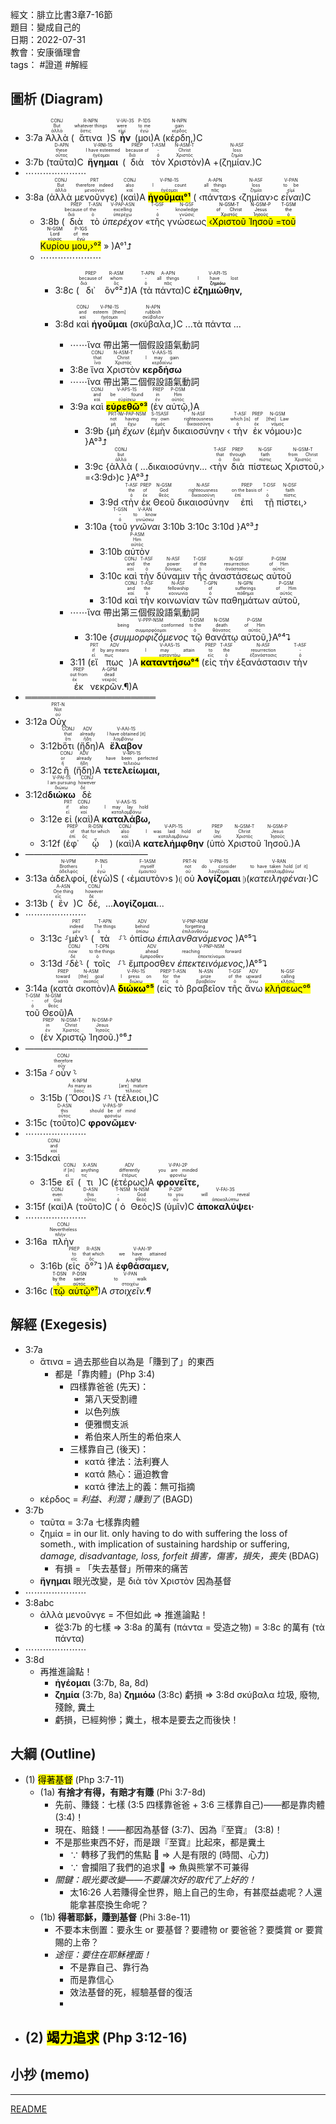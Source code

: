 經文：腓立比書3章7-16節  
題目：變成自己的  
日期：2022-07-31  
教會：安康循理會  
tags： #證道  #解經  


## 圖析 (Diagram)
- <rt>3:7a</rt> <RUBY><ruby><ruby>Ἀλλὰ<rt>ἀλλά</rt></ruby><rt>But</rt></ruby><rt>CONJ</rt></RUBY> (<RUBY><ruby><ruby>ἅτινα<rt>ὅστις</rt></ruby><rt>whatever things</rt></ruby><rt>R-NPN</rt></RUBY>)S <RUBY><ruby><ruby><strong>ἦν</strong><rt>εἰμί</rt></ruby><rt>were</rt></ruby><rt>V-IAI-3S</rt></RUBY> (<RUBY><ruby><ruby>μοι<rt>ἐγώ</rt></ruby><rt>to me</rt></ruby><rt>P-1DS</rt></RUBY>)A (<RUBY><ruby><ruby>κέρδη,<rt>κέρδος</rt></ruby><rt>gain</rt></ruby><rt>N-NPN</rt></RUBY>)C 
- <rt>3:7b</rt> (<RUBY><ruby><ruby>ταῦτα<rt>οὗτος</rt></ruby><rt>these</rt></ruby><rt>D-APN</rt></RUBY>)C <RUBY><ruby><ruby><strong>ἥγημαι</strong><rt>ἡγέομαι</rt></ruby><rt>I have esteemed</rt></ruby><rt>V-RNI-1S</rt></RUBY> (<RUBY><ruby><ruby>διὰ<rt>διά</rt></ruby><rt>because of</rt></ruby><rt>PREP</rt></RUBY> <RUBY><ruby><ruby>τὸν<rt>ὁ</rt></ruby><rt>-</rt></ruby><rt>T-ASM</rt></RUBY> <RUBY><ruby><ruby>Χριστὸν<rt>Χριστός</rt></ruby><rt>Christ</rt></ruby><rt>N-ASM-T</rt></RUBY>)A +(<RUBY><ruby><ruby>ζημίαν.<rt>ζημία</rt></ruby><rt>loss</rt></ruby><rt>N-ASF</rt></RUBY>)C
- ⋯⋯⋯⋯⋯⋯⋯
- <rt>3:8a</rt> (<RUBY><ruby><ruby>ἀλλὰ<rt>ἀλλά</rt></ruby><rt>But</rt></ruby><rt>CONJ</rt></RUBY> <RUBY><ruby><ruby>μενοῦνγε<rt>μενοῦνγε</rt></ruby><rt>therefore indeed</rt></ruby><rt>PRT</rt></RUBY>) (<RUBY><ruby><ruby>καὶ<rt>καί</rt></ruby><rt>also</rt></ruby><rt>CONJ</rt></RUBY>)A <RUBY><ruby><ruby><mark><strong>ἡγοῦμαι°¹</strong></mark><rt>ἡγέομαι</rt></ruby><rt>I count</rt></ruby><rt>V-PNI-1S</rt></RUBY> ( ‹<RUBY><ruby><ruby>πάντα<rt>πᾶς</rt></ruby><rt>all things</rt></ruby><rt>A-APN</rt></RUBY>›s ‹<RUBY><ruby><ruby>ζημίαν<rt>ζημία</rt></ruby><rt>loss</rt></ruby><rt>N-ASF</rt></RUBY>›c <RUBY><ruby><ruby><em>εἶναι</em><rt>εἰμί</rt></ruby><rt>to be</rt></ruby><rt>V-PAN</rt></RUBY>)C
	- <rt>3:8b</rt> (<RUBY><ruby><ruby>διὰ<rt>διά</rt></ruby><rt>because of</rt></ruby><rt>PREP</rt></RUBY> <RUBY><ruby><ruby>τὸ<rt>ὁ</rt></ruby><rt>the</rt></ruby><rt>T-ASN</rt></RUBY> <RUBY><ruby><ruby><em>ὑπερέχον</em><rt>ὑπερέχω</rt></ruby><rt>excelling</rt></ruby><rt>V-PAP-ASN</rt></RUBY> «<RUBY><ruby><ruby>τῆς<rt>ὁ</rt></ruby><rt>-</rt></ruby><rt>T-GSF</rt></RUBY> <RUBY><ruby><ruby>γνώσεως<rt>γνῶσις</rt></ruby><rt>knowledge</rt></ruby><rt>N-GSF</rt></RUBY><mark> ‹<RUBY><ruby><ruby>Χριστοῦ<rt>Χριστός</rt></ruby><rt>of Christ</rt></ruby><rt>N-GSM-T</rt></RUBY> <RUBY><ruby><ruby>Ἰησοῦ<rt>Ἰησοῦς</rt></ruby><rt>Jesus</rt></ruby><rt>N-GSM-P</rt></RUBY> =<RUBY><ruby><ruby>τοῦ<rt>ὁ</rt></ruby><rt>the</rt></ruby><rt>T-GSM</rt></RUBY> <RUBY><ruby><ruby>Κυρίου<rt>κύριος</rt></ruby><rt>Lord</rt></ruby><rt>N-GSM</rt></RUBY> <RUBY><ruby><ruby>μου,<rt>ἐγώ</rt></ruby><rt>of me</rt></ruby><rt>P-1GS</rt></RUBY>›°²</mark> » )A°¹⮥
	- ⋯⋯⋯⋯⋯⋯⋯
		- <rt>3:8c</rt> (<RUBY><ruby><ruby>δι᾽<rt>διά</rt></ruby><rt>because of</rt></ruby><rt>PREP</rt></RUBY> <RUBY><ruby><ruby>ὃν°²⮥<rt>ὅς</rt></ruby><rt>whom</rt></ruby><rt>R-ASM</rt></RUBY>)A (<RUBY><ruby><ruby>τὰ<rt>ὁ</rt></ruby><rt>-</rt></ruby><rt>T-APN</rt></RUBY> <RUBY><ruby><ruby>πάντα<rt>πᾶς</rt></ruby><rt>all things</rt></ruby><rt>A-APN</rt></RUBY>)C <RUBY><ruby><ruby><strong>ἐζημιώθην,</strong><rt><strong>ζημιόω</strong></rt></ruby><rt>I have lost</rt></ruby><rt>V-API-1S</rt></RUBY>

		- <rt>3:8d</rt> <RUBY><ruby><ruby>καὶ<rt>καί</rt></ruby><rt>and</rt></ruby><rt>CONJ</rt></RUBY> <RUBY><ruby><ruby><strong>ἡγοῦμαι</strong><rt>ἡγέομαι</rt></ruby><rt>esteem [them]</rt></ruby><rt>V-PNI-1S</rt></RUBY> (<RUBY><ruby><ruby>σκύβαλα,<rt>σκύβαλον</rt></ruby><rt>rubbish</rt></ruby><rt>N-APN</rt></RUBY>)C ...τὰ πάντα ...
			- ⋯⋯ἵνα 帶出第一個假設語氣動詞
			- <rt>3:8e</rt> <RUBY><ruby><ruby>ἵνα<rt>ἵνα</rt></ruby><rt>that</rt></ruby><rt>CONJ</rt></RUBY> <RUBY><ruby><ruby>Χριστὸν<rt>Χριστός</rt></ruby><rt>Christ</rt></ruby><rt>N-ASM-T</rt></RUBY> <RUBY><ruby><ruby><strong>κερδήσω</strong><rt>κερδαίνω</rt></ruby><rt>I may gain</rt></ruby><rt>V-AAS-1S</rt></RUBY>
			- ⋯⋯ἵνα 帶出第二個假設語氣動詞
			- <rt>3:9a</rt> <RUBY><ruby><ruby>καὶ<rt>καί</rt></ruby><rt>and</rt></ruby><rt>CONJ</rt></RUBY> <RUBY><ruby><ruby><mark><strong>εὑρεθῶ°³</strong></mark><rt>εὑρίσκω</rt></ruby><rt>be found</rt></ruby><rt>V-APS-1S</rt></RUBY> (<RUBY><ruby><ruby>ἐν<rt>ἐν</rt></ruby><rt>in</rt></ruby><rt>PREP</rt></RUBY> <RUBY><ruby><ruby>αὐτῷ,<rt>αὐτός</rt></ruby><rt>Him</rt></ruby><rt>P-DSM</rt></RUBY>)A 
				- <rt>3:9b</rt> {<RUBY><ruby><ruby>μὴ<rt>μή</rt></ruby><rt>not</rt></ruby><rt>PRT-N</rt></RUBY> <RUBY><ruby><ruby><em>ἔχων</em><rt>ἔχω</rt></ruby><rt>having</rt></ruby><rt>V-PAP-NSM</rt></RUBY> (<RUBY><ruby><ruby>ἐμὴν<rt>ἐμός</rt></ruby><rt>my own</rt></ruby><rt>S-1SASF</rt></RUBY> <RUBY><ruby><ruby>δικαιοσύνην<rt>δικαιοσύνη</rt></ruby><rt>righteousness</rt></ruby><rt>N-ASF</rt></RUBY> ‹<RUBY><ruby><ruby>τὴν<rt>ὁ</rt></ruby><rt>which [is]</rt></ruby><rt>T-ASF</rt></RUBY> <RUBY><ruby><ruby>ἐκ<rt>ἐκ</rt></ruby><rt>of</rt></ruby><rt>PREP</rt></RUBY> <RUBY><ruby><ruby>νόμου<rt>νόμος</rt></ruby><rt>[the] Law</rt></ruby><rt>N-GSM</rt></RUBY>›)c }A°³⮥
				- <rt>3:9c</rt> {<RUBY><ruby><ruby>ἀλλὰ<rt>ἀλλά</rt></ruby><rt>but</rt></ruby><rt>CONJ</rt></RUBY> ( ...δικαιοσύνην... ‹<RUBY><ruby><ruby>τὴν<rt>ὁ</rt></ruby><rt>that</rt></ruby><rt>T-ASF</rt></RUBY> <RUBY><ruby><ruby>διὰ<rt>διά</rt></ruby><rt>through</rt></ruby><rt>PREP</rt></RUBY> <RUBY><ruby><ruby>πίστεως<rt>πίστις</rt></ruby><rt>faith</rt></ruby><rt>N-GSF</rt></RUBY> <RUBY><ruby><ruby>Χριστοῦ,<rt>Χριστός</rt></ruby><rt>from Christ</rt></ruby><rt>N-GSM-T</rt></RUBY>› =‹<rt>3:9d</rt>›)c }A°³⮥
					- <rt>3:9d</rt> ‹<RUBY><ruby><ruby>τὴν<rt>ὁ</rt></ruby><rt>the</rt></ruby><rt>T-ASF</rt></RUBY> <RUBY><ruby><ruby>ἐκ<rt>ἐκ</rt></ruby><rt>of</rt></ruby><rt>PREP</rt></RUBY> <RUBY><ruby><ruby>Θεοῦ<rt>θεός</rt></ruby><rt>God</rt></ruby><rt>N-GSM</rt></RUBY> <RUBY><ruby><ruby>δικαιοσύνην<rt>δικαιοσύνη</rt></ruby><rt>righteousness</rt></ruby><rt>N-ASF</rt></RUBY> <RUBY><ruby><ruby>ἐπὶ<rt>ἐπί</rt></ruby><rt>on the basis of</rt></ruby><rt>PREP</rt></RUBY> <RUBY><ruby><ruby>τῇ<rt>ὁ</rt></ruby><rt>-</rt></ruby><rt>T-DSF</rt></RUBY> <RUBY><ruby><ruby>πίστει,<rt>πίστις</rt></ruby><rt>faith</rt></ruby><rt>N-DSF</rt></RUBY>›
				- <rt>3:10a</rt> {<RUBY><ruby><ruby>τοῦ<rt>ὁ</rt></ruby><rt>-</rt></ruby><rt>T-GSN</rt></RUBY> <RUBY><ruby><ruby><em>γνῶναι</em><rt>γινώσκω</rt></ruby><rt>to know</rt></ruby><rt>V-AAN</rt></RUBY> <rt>3:10b</rt> <rt>3:10c</rt> <rt>3:10d</rt> }A°³⮥
					- <rt>3:10b</rt> <RUBY><ruby><ruby>αὐτὸν<rt>αὐτός</rt></ruby><rt>Him</rt></ruby><rt>P-ASM</rt></RUBY>  
					- <rt>3:10c</rt> <RUBY><ruby><ruby>καὶ<rt>καί</rt></ruby><rt>and</rt></ruby><rt>CONJ</rt></RUBY> <RUBY><ruby><ruby>τὴν<rt>ὁ</rt></ruby><rt>the</rt></ruby><rt>T-ASF</rt></RUBY> <RUBY><ruby><ruby>δύναμιν<rt>δύναμις</rt></ruby><rt>power</rt></ruby><rt>N-ASF</rt></RUBY> <RUBY><ruby><ruby>τῆς<rt>ὁ</rt></ruby><rt>of the</rt></ruby><rt>T-GSF</rt></RUBY> <RUBY><ruby><ruby>ἀναστάσεως<rt>ἀνάστασις</rt></ruby><rt>resurrection</rt></ruby><rt>N-GSF</rt></RUBY> <RUBY><ruby><ruby>αὐτοῦ<rt>αὐτός</rt></ruby><rt>of Him</rt></ruby><rt>P-GSM</rt></RUBY>
					- <rt>3:10d</rt> <RUBY><ruby><ruby>καὶ<rt>καί</rt></ruby><rt>and</rt></ruby><rt>CONJ</rt></RUBY> <RUBY><ruby><ruby>τὴν<rt>ὁ</rt></ruby><rt>the</rt></ruby><rt>T-ASF</rt></RUBY> <RUBY><ruby><ruby>κοινωνίαν<rt>κοινωνία</rt></ruby><rt>fellowship</rt></ruby><rt>N-ASF</rt></RUBY> <RUBY><ruby><ruby>τῶν<rt>ὁ</rt></ruby><rt>of</rt></ruby><rt>T-GPN</rt></RUBY> <RUBY><ruby><ruby>παθημάτων<rt>πάθημα</rt></ruby><rt>sufferings</rt></ruby><rt>N-GPN</rt></RUBY> <RUBY><ruby><ruby>αὐτοῦ,<rt>αὐτός</rt></ruby><rt>of Him</rt></ruby><rt>P-GSM</rt></RUBY> 
			- ⋯⋯ἵνα 帶出第三個假設語氣動詞
				- <rt>3:10e</rt> {<RUBY><ruby><ruby><em>συμμορφιζόμενος</em><rt>συμμορφόομαι</rt></ruby><rt>being conformed</rt></ruby><rt>V-PPP-NSM</rt></RUBY> <RUBY><ruby><ruby>τῷ<rt>ὁ</rt></ruby><rt>to the</rt></ruby><rt>T-DSM</rt></RUBY> <RUBY><ruby><ruby>θανάτῳ<rt>θάνατος</rt></ruby><rt>death</rt></ruby><rt>N-DSM</rt></RUBY> <RUBY><ruby><ruby>αὐτοῦ,<rt>αὐτός</rt></ruby><rt>of Him</rt></ruby><rt>P-GSM</rt></RUBY>}A°⁴⮧
			- <rt>3:11</rt> (<RUBY><ruby><ruby>εἴ<rt>εἰ</rt></ruby><rt>if</rt></ruby><rt>PRT</rt></RUBY> <RUBY><ruby><ruby>πως<rt>πως</rt></ruby><rt>by any means</rt></ruby><rt>ADV</rt></RUBY>)A <RUBY><ruby><ruby><mark><strong>καταντήσω°⁴</strong></mark><rt>καταντάω</rt></ruby><rt>I may attain</rt></ruby><rt>V-AAS-1S</rt></RUBY> (<RUBY><ruby><ruby>εἰς<rt>εἰς</rt></ruby><rt>to</rt></ruby><rt>PREP</rt></RUBY> <RUBY><ruby><ruby>τὴν<rt>ὁ</rt></ruby><rt>the</rt></ruby><rt>T-ASF</rt></RUBY> <RUBY><ruby><ruby>ἐξανάστασιν<rt>ἐξανάστασις</rt></ruby><rt>resurrection</rt></ruby><rt>N-ASF</rt></RUBY> <RUBY><ruby><ruby>τὴν<rt>ὁ</rt></ruby><rt>-</rt></ruby><rt>T-ASF</rt></RUBY> <RUBY><ruby><ruby>ἐκ<rt>ἐκ</rt></ruby><rt>out from</rt></ruby><rt>PREP</rt></RUBY> <RUBY><ruby><ruby>νεκρῶν.¶<rt>νεκρός</rt></ruby><rt>dead</rt></ruby><rt>A-GPM</rt></RUBY>)A
- ═════════════════════
- <rt>3:12a</rt> <RUBY><ruby><ruby>Οὐχ<rt>οὐ</rt></ruby><rt>Not</rt></ruby><rt>PRT-N</rt></RUBY>
	- <rt>3:12b</rt><RUBY><ruby><ruby>ὅτι<rt>ὅτι</rt></ruby><rt>that</rt></ruby><rt>CONJ</rt></RUBY> (<RUBY><ruby><ruby>ἤδη<rt>ἤδη</rt></ruby><rt>already</rt></ruby><rt>ADV</rt></RUBY>)A <RUBY><ruby><ruby><strong>ἔλαβον</strong><rt>λαμβάνω</rt></ruby><rt>I have obtained [it]</rt></ruby><rt>V-AAI-1S</rt></RUBY>
	- <rt>3:12c</rt><RUBY><ruby><ruby>ἢ<rt>ἤ</rt></ruby><rt>or</rt></ruby><rt>CONJ</rt></RUBY> (<RUBY><ruby><ruby>ἤδη<rt>ἤδη</rt></ruby><rt>already</rt></ruby><rt>ADV</rt></RUBY>)A <RUBY><ruby><ruby><strong>τετελείωμαι,</strong><rt>τελειόω</rt></ruby><rt>have been perfected</rt></ruby><rt>V-RPI-1S</rt></RUBY> 
- <rt>3:12d</rt><RUBY><ruby><ruby><strong>διώκω</strong><rt>διώκω</rt></ruby><rt>I am pursuing</rt></ruby><rt>V-PAI-1S</rt></RUBY> <RUBY><ruby><ruby>δὲ<rt>δέ</rt></ruby><rt>however</rt></ruby><rt>CONJ</rt></RUBY> 
	- <rt>3:12e </rt><RUBY><ruby><ruby>εἰ<rt>εἰ</rt></ruby><rt>if</rt></ruby><rt>PRT</rt></RUBY> (<RUBY><ruby><ruby>καὶ<rt>καί</rt></ruby><rt>also</rt></ruby><rt>CONJ</rt></RUBY>)A <RUBY><ruby><ruby><strong>καταλάβω,</strong><rt>καταλαμβάνω</rt></ruby><rt>I may lay hold</rt></ruby><rt>V-AAS-1S</rt></RUBY> 
	- <rt>3:12f</rt> (<RUBY><ruby><ruby>ἐφ᾽<rt>ἐπί</rt></ruby><rt>of</rt></ruby><rt>PREP</rt></RUBY> <RUBY><ruby><ruby>ᾧ<rt>ὅς</rt></ruby><rt>that for which</rt></ruby><rt>R-DSN</rt></RUBY>) (<RUBY><ruby><ruby>καὶ<rt>καί</rt></ruby><rt>also</rt></ruby><rt>CONJ</rt></RUBY>)A <RUBY><ruby><ruby><strong>κατελήμφθην</strong><rt>καταλαμβάνω</rt></ruby><rt>I was laid hold of</rt></ruby><rt>V-API-1S</rt></RUBY> (<RUBY><ruby><ruby>ὑπὸ<rt>ὑπό</rt></ruby><rt>by</rt></ruby><rt>PREP</rt></RUBY> <RUBY><ruby><ruby>Χριστοῦ<rt>Χριστός</rt></ruby><rt>Christ</rt></ruby><rt>N-GSM-T</rt></RUBY> <RUBY><ruby><ruby>Ἰησοῦ.<rt>Ἰησοῦς</rt></ruby><rt>Jesus</rt></ruby><rt>N-GSM-P</rt></RUBY>)A
- ——————————————
- <rt>3:13a</rt> <RUBY><ruby><ruby>ἀδελφοί,<rt>ἀδελφός</rt></ruby><rt>Brothers</rt></ruby><rt>N-VPM</rt></RUBY> (<RUBY><ruby><ruby>ἐγὼ<rt>ἐγώ</rt></ruby><rt>I</rt></ruby><rt>P-1NS</rt></RUBY>)S ( ‹<RUBY><ruby><ruby>ἐμαυτὸν<rt>ἐμαυτοῦ</rt></ruby><rt>myself</rt></ruby><rt>F-1ASM</rt></RUBY>›s )⦇ <RUBY><ruby><ruby>οὐ<rt>οὐ</rt></ruby><rt>not</rt></ruby><rt>PRT-N</rt></RUBY> <RUBY><ruby><ruby><strong>λογίζομαι</strong><rt>λογίζομαι</rt></ruby><rt>do consider</rt></ruby><rt>V-PNI-1S</rt></RUBY> ⦈(<RUBY><ruby><ruby><em>κατειληφέναι·</em><rt>καταλαμβάνω</rt></ruby><rt>to have taken hold [of it]</rt></ruby><rt>V-RAN</rt></RUBY>)C
- <rt>3:13b</rt> (<RUBY><ruby><ruby>ἓν<rt>εἷς</rt></ruby><rt>One thing</rt></ruby><rt>A-ASN</rt></RUBY>)C <RUBY><ruby><ruby>δέ,<rt>δέ</rt></ruby><rt>however</rt></ruby><rt>CONJ</rt></RUBY> ...<strong>λογίζομαι</strong>...
- ⋯⋯⋯⋯⋯⋯⋯
	- <rt>3:13c</rt> ⸉<RUBY><ruby><ruby>μὲν<rt>μέν</rt></ruby><rt>indeed</rt></ruby><rt>PRT</rt></RUBY>⸊ (<RUBY><ruby><ruby>τὰ<rt>ὁ</rt></ruby><rt>The things</rt></ruby><rt>T-APN</rt></RUBY> ⸉⸊ <RUBY><ruby><ruby>ὀπίσω<rt>ὀπίσω</rt></ruby><rt>behind</rt></ruby><rt>ADV</rt></RUBY> <RUBY><ruby><ruby><em>ἐπιλανθανόμενος</em><rt>ἐπιλανθάνω</rt></ruby><rt>forgetting</rt></ruby><rt>V-PNP-NSM</rt></RUBY> )A°⁵⮧
	- <rt>3:13d</rt> ⸉<RUBY><ruby><ruby>δὲ<rt>δέ</rt></ruby><rt>now</rt></ruby><rt>CONJ</rt></RUBY>⸊ (<RUBY><ruby><ruby>τοῖς<rt>ὁ</rt></ruby><rt>to the things</rt></ruby><rt>T-DPN</rt></RUBY> ⸉⸊ <RUBY><ruby><ruby>ἔμπροσθεν<rt>ἔμπροσθεν</rt></ruby><rt>ahead</rt></ruby><rt>ADV</rt></RUBY> <RUBY><ruby><ruby><em>ἐπεκτεινόμενος,</em><rt>ἐπεκτείνομαι</rt></ruby><rt>reaching forward</rt></ruby><rt>V-PNP-NSM</rt></RUBY>)A°⁵⮧
- <rt>3:14a</rt> (<RUBY><ruby><ruby>κατὰ<rt>κατά</rt></ruby><rt>toward</rt></ruby><rt>PREP</rt></RUBY> <RUBY><ruby><ruby>σκοπὸν<rt>σκοπός</rt></ruby><rt>[the] goal</rt></ruby><rt>N-ASM</rt></RUBY>)A <RUBY><ruby><ruby><mark><strong>διώκω°⁵</strong></mark><rt>διώκω</rt></ruby><rt>I press on</rt></ruby><rt>V-PAI-1S</rt></RUBY> (<RUBY><ruby><ruby>εἰς<rt>εἰς</rt></ruby><rt>for</rt></ruby><rt>PREP</rt></RUBY> <RUBY><ruby><ruby>τὸ<rt>ὁ</rt></ruby><rt>the</rt></ruby><rt>T-ASN</rt></RUBY> <RUBY><ruby><ruby>βραβεῖον<rt>βραβεῖον</rt></ruby><rt>prize</rt></ruby><rt>N-ASN</rt></RUBY> <RUBY><ruby><ruby>τῆς<rt>ὁ</rt></ruby><rt>of the</rt></ruby><rt>T-GSF</rt></RUBY> <RUBY><ruby><ruby>ἄνω<rt>ἄνω</rt></ruby><rt>upward</rt></ruby><rt>ADV</rt></RUBY> <RUBY><ruby><ruby><mark>κλήσεως°⁶</mark><rt>κλῆσις</rt></ruby><rt>calling</rt></ruby><rt>N-GSF</rt></RUBY> <RUBY><ruby><ruby>τοῦ<rt>ὁ</rt></ruby><rt>-</rt></ruby><rt>T-GSM</rt></RUBY> <RUBY><ruby><ruby>Θεοῦ<rt>θεός</rt></ruby><rt>of God</rt></ruby><rt>N-GSM</rt></RUBY>)A
	- (<RUBY><ruby><ruby>ἐν<rt>ἐν</rt></ruby><rt>in</rt></ruby><rt>PREP</rt></RUBY> <RUBY><ruby><ruby>Χριστῷ<rt>Χριστός</rt></ruby><rt>Christ</rt></ruby><rt>N-DSM-T</rt></RUBY> <RUBY><ruby><ruby>Ἰησοῦ.<rt>Ἰησοῦς</rt></ruby><rt>Jesus</rt></ruby><rt>N-DSM-P</rt></RUBY>)°⁶⮥
- ——————————————
- <rt>3:15a</rt> ⸉<RUBY><ruby><ruby>οὖν<rt>οὖν</rt></ruby><rt>therefore</rt></ruby><rt>CONJ</rt></RUBY>⸊ 
	- <rt>3:15b</rt> (<RUBY><ruby><ruby>Ὅσοι<rt>ὅσος</rt></ruby><rt>As many as</rt></ruby><rt>K-NPM</rt></RUBY>)S   ⸉⸊ (<RUBY><ruby><ruby>τέλειοι,<rt>τέλειος</rt></ruby><rt>[are] mature</rt></ruby><rt>A-NPM</rt></RUBY>)C 
- <rt>3:15c</rt> (<RUBY><ruby><ruby>τοῦτο<rt>οὗτος</rt></ruby><rt>this</rt></ruby><rt>D-ASN</rt></RUBY>)C <RUBY><ruby><ruby><strong>φρονῶμεν·</strong><rt>φρονέω</rt></ruby><rt>should be of mind</rt></ruby><rt>V-PAS-1P</rt></RUBY>
- ⋯⋯⋯⋯⋯⋯⋯
- <rt>3:15d</rt><RUBY><ruby><ruby>καὶ<rt>καί</rt></ruby><rt>and</rt></ruby><rt>CONJ</rt></RUBY> 
	- <rt>3:15e</rt> <RUBY><ruby><ruby>εἴ<rt>εἰ</rt></ruby><rt>if [in]</rt></ruby><rt>CONJ</rt></RUBY> (<RUBY><ruby><ruby>τι<rt>τις</rt></ruby><rt>anything</rt></ruby><rt>X-ASN</rt></RUBY>)C (<RUBY><ruby><ruby>ἑτέρως<rt>ἑτέρως</rt></ruby><rt>differently</rt></ruby><rt>ADV</rt></RUBY>)A <RUBY><ruby><ruby><strong>φρονεῖτε,</strong><rt>φρονέω</rt></ruby><rt>you are minded</rt></ruby><rt>V-PAI-2P</rt></RUBY>
- <rt>3:15f</rt> (<RUBY><ruby><ruby>καὶ<rt>καί</rt></ruby><rt>even</rt></ruby><rt>CONJ</rt></RUBY>)A (<RUBY><ruby><ruby>τοῦτο<rt>οὗτος</rt></ruby><rt>this</rt></ruby><rt>D-ASN</rt></RUBY>)C (<RUBY><ruby><ruby>ὁ<rt>ὁ</rt></ruby><rt>-</rt></ruby><rt>T-NSM</rt></RUBY> <RUBY><ruby><ruby>Θεὸς<rt>θεός</rt></ruby><rt>God</rt></ruby><rt>N-NSM</rt></RUBY>)S (<RUBY><ruby><ruby>ὑμῖν<rt>σύ</rt></ruby><rt>to you</rt></ruby><rt>P-2DP</rt></RUBY>)C <RUBY><ruby><ruby><strong>ἀποκαλύψει·</strong><rt>ἀποκαλύπτω</rt></ruby><rt>will reveal</rt></ruby><rt>V-FAI-3S</rt></RUBY>
- ⋯⋯⋯⋯⋯⋯⋯
- <rt>3:16a</rt> <RUBY><ruby><ruby>πλὴν<rt>πλήν</rt></ruby><rt>Nevertheless</rt></ruby><rt>CONJ</rt></RUBY>
	- <rt>3:16b</rt> (<RUBY><ruby><ruby>εἰς<rt>εἰς</rt></ruby><rt>to</rt></ruby><rt>PREP</rt></RUBY> <RUBY><ruby><ruby>ὃ°⁷⮧<rt>ὅς</rt></ruby><rt>that which</rt></ruby><rt>R-ASN</rt></RUBY>)A <RUBY><ruby><ruby><strong>ἐφθάσαμεν,</strong><rt>φθάνω</rt></ruby><rt>we have attained</rt></ruby><rt>V-AAI-1P</rt></RUBY> 
- <rt>3:16c</rt> (<mark><RUBY><ruby><ruby>τῷ<rt>ὁ</rt></ruby><rt>by the</rt></ruby><rt>T-DSN</rt></RUBY> <RUBY><ruby><ruby>αὐτῷ<rt>αὐτός</rt></ruby><rt>same</rt></ruby><rt>P-DSN</rt></RUBY>°⁷</mark>)A <RUBY><ruby><ruby><em>στοιχεῖν.¶</em><rt>στοιχέω</rt></ruby><rt>to walk</rt></ruby><rt>V-PAN</rt></RUBY>




## 解經 (Exegesis)
- 3:7a
	- ἅτινα = 過去那些自以為是「賺到了」的東西
		- 都是「靠肉體」(Php 3:4)
			- 四樣靠爸爸 (先天)：
				- 第八天受割禮
				- 以色列族
				- 便雅憫支派
				- 希伯來人所生的希伯來人
			- 三樣靠自己 (後天)：
				- κατά 律法：法利賽人
				- κατά 熱心：逼迫教會
				- κατά 律法上的義：無可指摘
	- κέρδος = _利益、利潤；賺到了_ (BAGD)
- 3:7b
	- ταῦτα = 3:7a 七樣靠肉體
	- ζημία = in our lit. only having to do with suffering the loss of someth., with implication of sustaining hardship or suffering, _damage, disadvantage, loss, forfeit 損害，傷害，損失，喪失_ (BDAG)
		- 有損 = 「失去基督」所帶來的痛苦
	- **ἥγημαι** 眼光改變，是 διὰ τὸν Χριστὸν 因為基督
- ⋯⋯⋯⋯⋯⋯⋯
- 3:8abc
	- ἀλλὰ μενοῦνγε = 不但如此 ⇒ 推進論點！
		- 從3:7b 的七樣 ⇒ 3:8a 的萬有 (πάντα = 受造之物) = 3:8c 的萬有 (τὰ πάντα)
- ⋯⋯⋯⋯⋯⋯⋯
- 3:8d
	- 再推進論點！
		- **ἡγέομαι** (3:7b, 8a, 8d)
		- **ζημία** (3:7b, 8a) **ζημιόω** (3:8c) 虧損 ⇒ 3:8d σκύβαλα 垃圾, 廢物, 殘餘, 糞土
		- 虧損，已經夠慘；糞土，根本是要去之而後快！



## 大綱 (Outline)
- (1) <mark>得著基督</mark> (Php 3:7-11)
	- (1a) **有捨才有得，有賠才有賺** (Phi 3:7-8d)
		- 先前、賺錢：七樣 (3:5 四樣靠爸爸 + 3:6 三樣靠自己)——都是靠肉體(3:4)！
		- 現在、賠錢！——都因為基督 (3:7)、因為『至寶』 (3:8)！
		- 不是那些東西不好，而是跟『至寶』比起來，都是糞土 
			- ∵ 轉移了我們的焦點 🤢 ⇒ 人是有限的 (時間、心力)
			- ∵ 會攔阻了我們的追求🤢 ⇒ 魚與熊掌不可兼得
		- *關鍵：眼光要改變——不要讓次好的取代了上好的！*
			- 太16:26 人若賺得全世界，賠上自己的生命，有甚麼益處呢？人還能拿甚麼換生命呢？
	- (1b) **得著耶穌，賺到基督** (Phi 3:8e-11)
		- 不要本末倒置：要永生 or 要基督？要禮物 or 要爸爸？要獎賞 or 要賞賜的上帝？
		- *途徑：要住在耶穌裡面！* 
			- 不是靠自己、靠行為
			- 而是靠信心
			- 效法基督的死，經驗基督的復活
			- 
- (2) <mark>竭力追求</mark> (Php 3:12-16)
	- 


## 小抄 (memo)


---
[README](README.md)
